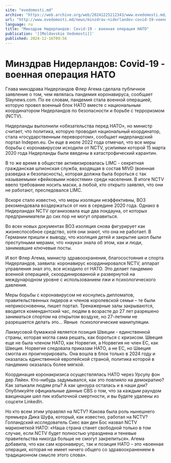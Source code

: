 ```yaml
---
site: "evedomosti.md"
archive: "https://web.archive.org/web/20241225212343/www.evedomosti.md/news/minzdrav-niderlandov-covid-19-voennaya-operaciya-nato"
url: "http://www.evedomosti.md/news/minzdrav-niderlandov-covid-19-voennaya-operaciya-nato"
language: ru
title: "Минздрав Нидерландов: Covid-19 - военная операция НАТО"
publication: '[[Moldavskie Vedomosti]]'
published: 2024-12-16T09:56
---
```


# Минздрав Нидерландов: Covid-19 - военная операция НАТО

Глава минздрава Нидерландов Флер Агема сделала публичное заявление о том, чем являлась пандемия коронавируса, сообщает Slaynews.com. По ее словам, пандемия стала военной операцией, которую провел военный блок НАТО вместе с национальным координатором Нидерландов по безопасности и борьбе с терроризмом (NCTV).

Нидерланды выполнили «обязательства перед НАТО», но министр считает, что политика, которую проводил национальный координатор, стала «государственным переворотом», сообщает нидерландский портал Indepen.eu. Он еще в июле 2022 года отмечал, что все меры борьбы с коронавирусом исходили от NCTV, усилиями которой 15 марта 2020 года Нидерланды были введены в катастрофический карантин.

В то же время в обществе активизировалась LIMC - секретная гражданская шпионская служба, входящая в состав MIVD (военная разведка и безопасность), которая должна была бороться с так называемыми «фейковыми новостями» среди населения. В итоге NCTV ввело требование носить маски, а любой, кто открыто заявлял, что они не работают, преследовался LIMC.

Вскоре стало известно, что меры изоляции неэффективны, ВОЗ рекомендовала воздержаться от них в середине 2020 года. Однако в Нидерландах NCTV организовала еще два локдауна, от которых предприниматели до сих пор не могут оправиться.

Во всех новых документах ВОЗ изоляция снова фигурирует как жизнеспособное средство, хотя они знают, что она не работает. В Германии пришли к выводу, что изоляция детей и закрытие школ были преступными мерами, что «наука» знала об этом, как и люди, занимавшие ключевые посты.

И вот Флер Агема, министр здравоохранения, благосостояния и спорта Нидерландов, заявила: коронавирус координировался NCTV, аппарат управления знал это, все исходило от НАТО. Это делает пандемию военной операцией, скоординированной и развернутой на международном уровне с использованием лжи и психологического давления.

Меры борьбы с коронавирусом не коснулись дипломатов, правительственных лидеров и членов королевской семьи – те были неприкосновенны, пишет портал. Тренажерные залы закрываются, вводится комендантский час, людям в возрасте до 27 лет разрешено заниматься спортом на открытом воздухе, но 27-летним не разрешается делать это... Явные  психологические манипуляции.

Лакмусовой бумажкой является позиция Швеции - единственной страны, которая могла сама решать, как бороться с кризисом. Швеция еще не была членом НАТО, как Норвегия, а Норвегия не член ЕС, как Швеция. Норвегия следовала приказам НАТО, а не ЕС, но Швеция смогла их проигнорировать. Она вошла в блок только в 2024 году и оказалась единственной европейской страной, политика которой в пандемию оказалась более мягкой.

Координация коронакризиса осуществлялась НАТО через Урсулу фон дер Ляйен. Кто-нибудь задумывался, как это повлияло на демократию? Как затыкали людям рты? А как цензура осталась и в наши дни? Опубликуйте официальные данные CBS о том, что за каждым раундом вакцинации шел пик избыточной смертности, и вы будете удалены из соцсети LinkedIn.

Но кто всем этим управлял на NCTV? Какова была роль нынешнего премьера Дика Шуфа, который, как известно, работал на NCTV? Голландский исследователь Сиес ван ден Бос назвал NCTV марионеткой НАТО: «Наша страна станет свободной только в том случае, если NCTV будет полностью упразднена и теневые правительства никогда больше не смогут закрепиться». Агема добавила, что как сам коронавирус, так и позиция НАТО – это «военная операция, которая не имеет ничего общего со здравоохранением в традиционном смысле этого слова».